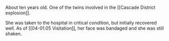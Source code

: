 About ten years old. One of the twins involved in the [[Cascade District explosion]]. 

She was taken to the hospital in critical condition, but initially recovered well. As of [[04-01.05 Visitation]], her face was bandaged and she was still shaken.